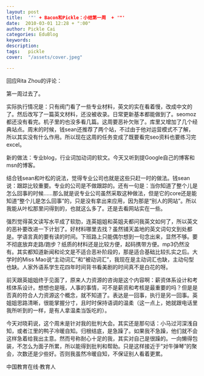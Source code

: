 ```yaml
---
layout: post  
title:  '"' + Bacon和Pickle：小结第一周  + '"'
date:  2010-03-01 12:28 + ":00" 
author: Pickle Cai  
categories: EduBlog  
keywords: 
description:   
tags:	pickle   
cover:  "/assets/cover.jpeg"  

---  
```

    
回应Rita Zhou的评论：



 



第一周过去了。



实际执行情况是：只有阀门看了一些专业材料，英文的实在看着慢，改成中文的了。然后改写了一篇英文材料，还没被收录。日常更新基本都能做到了。seomoz都还没有看完。机子里的也没多看几篇。这周要恶补欠账了。库里又增加了几个经典站点。周末的时候，钱sean还推荐了两个站，不过由于他对运营模式不了解，所以其实没有什么作用。所以现在这周的任务变成了既要看完seo资料也要练习完excel。



新的做法：专业blog，行业词加动词的软文。今天又听到提Google自己的博客和msn的博客。



结合钱sean和叶松的说法，觉得专业公司也就是这些只赶一时的做法。钱sean说：跟踪比较重要。专业的公司是不做跟踪的。还有一句是：当你知道了整个儿是怎么回事的时候……那么就是说专业公司虽然采取这种做法，但是它的core还是能知道“整个儿是怎么回事”的，只是没有拿出来应用，因为那是“别人的网站”。所以我能从叶松那里问得到的，也就这么多了。还是去看网站实在一些。



 



强烈觉得英文读写水平成了软肋，连英姐姐和英姐夫都问我英文如何了，所以英文的恶补要改进一下计划了。好材料哪里去找？虽然铺天盖地的英文词句文到处都是。学语言真的要有读的时间。下班路上只能偶尔想到一句念出来，显然不够。要不彻底放弃走路/跑步？纸质的材料还是比较方便，起码携带方便。mp3仍然没有。其实都知道新闻和论文是不适合恶补阶段的，那是适合基础比较扎实之后。大学时的Miss Mao说“主动词汇”和“被动词汇”，我现在是主动词汇也缺，主动句型也缺。人家外语系学生花四年时间背书看美剧的时间真不是白花的呀。



 



前天跟英姐姐终于见面了，原来人力资源的咨询是这个内容啊：薪资体系设计和考核体系设计。想想也是哦，人事的事情，可不是薪资和考核是最重要的吗？但是是否真的符合人力资源这个概念，就不知道了。表达是一回事，执行是另一回事。英姐姐思路清晰，很能掌握分寸，且时时保持语调的温柔（这一点上，她就跟电话里我所听到的一样，是有人拿温柔当饭吃的）。



 



今天对晓莉说，这个周末是针对我的批判大会。其实还是那句话：小马过河深浅自知，或者江里的鸭子冷暖自知。归根结底，是急躁了。如果我不急躁，他们就不会这样急着给我出主意。然而号称耐心十足的我，其实对自己是很躁的。一向懒得包装，不怎么为面子所累，所以能得到批判和帮助。只是这样接近于“对牛弹琴”的聚会，次数还是少些好。否则我虽然冷暖自知，不保证别人看着更累。



		    
 中国教育在线·教育人

